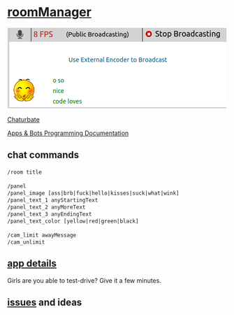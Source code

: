 # [roomManager](https://github.com/noud/chaturbate/blob/master/noud41/roomManager.js)

![roomManager Panel](./docs/Panel.png?raw=true "roomManager")

[Chaturbate](https://chaturbate.com/)

[Apps & Bots Programming Documentation](https://chaturbate.com/apps/docs)

## chat commands

```
/room title

/panel
/panel_image [ass|brb|fuck|hello|kisses|suck|what|wink]
/panel_text_1 anyStartingText
/panel_text_2 anyMoreText
/panel_text_3 anyEndingText
/panel_text_color [yellow|red|green|black]

/cam_limit awayMessage
/cam_unlimit
```

## [app details](https://chaturbate.com/apps/app_details/roommanager/?version=&slot=0)

Girls are you able to test-drive? Give it a few minutes.

## [issues](https://github.com/noud/chaturbate/issues) and ideas